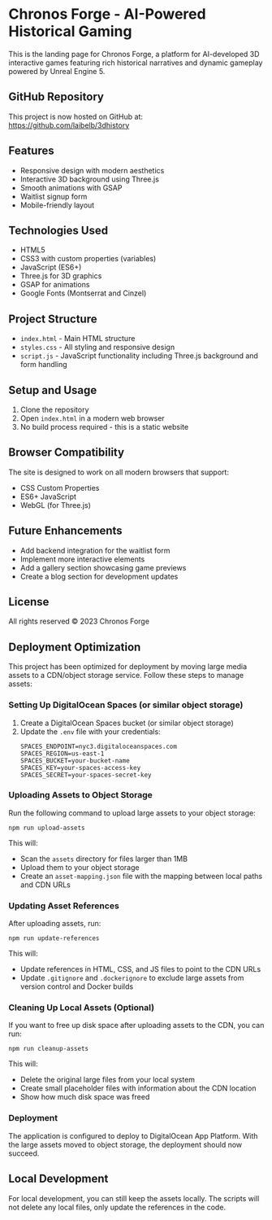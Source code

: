 # Chronos Forge - AI-Powered Historical Gaming

This is the landing page for Chronos Forge, a platform for AI-developed 3D interactive games featuring rich historical narratives and dynamic gameplay powered by Unreal Engine 5.

## GitHub Repository

This project is now hosted on GitHub at: https://github.com/laibelb/3dhistory

## Features

- Responsive design with modern aesthetics
- Interactive 3D background using Three.js
- Smooth animations with GSAP
- Waitlist signup form
- Mobile-friendly layout

## Technologies Used

- HTML5
- CSS3 with custom properties (variables)
- JavaScript (ES6+)
- Three.js for 3D graphics
- GSAP for animations
- Google Fonts (Montserrat and Cinzel)

## Project Structure

- `index.html` - Main HTML structure
- `styles.css` - All styling and responsive design
- `script.js` - JavaScript functionality including Three.js background and form handling

## Setup and Usage

1. Clone the repository
2. Open `index.html` in a modern web browser
3. No build process required - this is a static website

## Browser Compatibility

The site is designed to work on all modern browsers that support:
- CSS Custom Properties
- ES6+ JavaScript
- WebGL (for Three.js)

## Future Enhancements

- Add backend integration for the waitlist form
- Implement more interactive elements
- Add a gallery section showcasing game previews
- Create a blog section for development updates

## License

All rights reserved © 2023 Chronos Forge

## Deployment Optimization

This project has been optimized for deployment by moving large media assets to a CDN/object storage service. Follow these steps to manage assets:

### Setting Up DigitalOcean Spaces (or similar object storage)

1. Create a DigitalOcean Spaces bucket (or similar object storage)
2. Update the `.env` file with your credentials:
   ```
   SPACES_ENDPOINT=nyc3.digitaloceanspaces.com
   SPACES_REGION=us-east-1
   SPACES_BUCKET=your-bucket-name
   SPACES_KEY=your-spaces-access-key
   SPACES_SECRET=your-spaces-secret-key
   ```

### Uploading Assets to Object Storage

Run the following command to upload large assets to your object storage:

```
npm run upload-assets
```

This will:
- Scan the `assets` directory for files larger than 1MB
- Upload them to your object storage
- Create an `asset-mapping.json` file with the mapping between local paths and CDN URLs

### Updating Asset References

After uploading assets, run:

```
npm run update-references
```

This will:
- Update references in HTML, CSS, and JS files to point to the CDN URLs
- Update `.gitignore` and `.dockerignore` to exclude large assets from version control and Docker builds

### Cleaning Up Local Assets (Optional)

If you want to free up disk space after uploading assets to the CDN, you can run:

```
npm run cleanup-assets
```

This will:
- Delete the original large files from your local system
- Create small placeholder files with information about the CDN location
- Show how much disk space was freed

### Deployment

The application is configured to deploy to DigitalOcean App Platform. With the large assets moved to object storage, the deployment should now succeed.

## Local Development

For local development, you can still keep the assets locally. The scripts will not delete any local files, only update the references in the code.